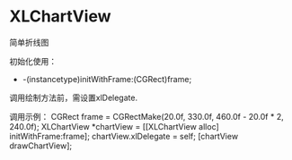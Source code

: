 # XLChartView
简单折线图

初始化使用：
- -(instancetype)initWithFrame:(CGRect)frame;

调用绘制方法前，需设置xlDelegate.

调用示例：
CGRect frame = CGRectMake(20.0f, 330.0f, 460.0f - 20.0f * 2, 240.0f);
XLChartView *chartView = [[XLChartView alloc] initWithFrame:frame];
chartView.xlDelegate = self;
[chartView drawChartView];
